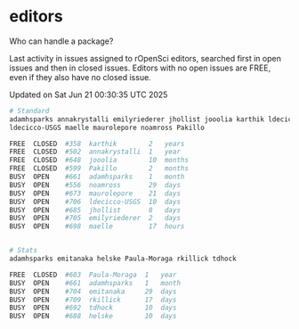 # editors

Who can handle a package?

Last activity in issues assigned to rOpenSci editors, searched first in open
issues and then in closed issues. Editors with no open issues are FREE, even if
they also have no closed issue.


Updated on Sat Jun 21 00:30:35 UTC 2025

```bash
# Standard
adamhsparks annakrystalli emilyriederer jhollist jooolia karthik ldecicco
ldecicco-USGS maelle maurolepore noamross Pakillo

FREE  CLOSED  #358  karthik        2   years
FREE  CLOSED  #502  annakrystalli  1   year
FREE  CLOSED  #648  jooolia        10  months
FREE  CLOSED  #599  Pakillo        2   months
BUSY  OPEN    #661  adamhsparks    1   month
BUSY  OPEN    #556  noamross       29  days
BUSY  OPEN    #673  maurolepore    21  days
BUSY  OPEN    #706  ldecicco-USGS  10  days
BUSY  OPEN    #685  jhollist       8   days
BUSY  OPEN    #705  emilyriederer  2   days
BUSY  OPEN    #698  maelle         17  hours


# Stats
adamhsparks emitanaka helske Paula-Moraga rkillick tdhock

FREE  CLOSED  #603  Paula-Moraga  1   year
BUSY  OPEN    #661  adamhsparks   1   month
BUSY  OPEN    #704  emitanaka     29  days
BUSY  OPEN    #709  rkillick      17  days
BUSY  OPEN    #692  tdhock        10  days
BUSY  OPEN    #688  helske        10  days
```
